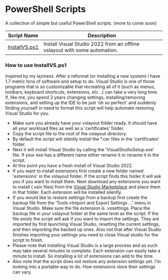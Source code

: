 # PowerShell Scripts
A collection of simple but useful PowerShell scripts. (more to come soon)

| Script Name | Description |
| --------- | ----------- |
| [InstallVS.ps1](InstallVS.ps1) | Install Visual Studio 2022 from an offline vslayout with some automation. |

### How to use InstallVS.ps1
Inspired by my laziness. After a reformat (or installing a new system) I have 1.7 metric tons of software and setup to do. Visual Studio is one of those programs that is so customizable that recreating all of it (such as menus, toolbars, keyboard shortcuts, extensions, etc...) can take a very long time. If, like me, you spend 2 years changing settings, installing/removing extensions, and setting up the IDE to be just 'oh so perfect' and suddenly finding yourself in need to format this script will help automate restoring Visual Studio for you.

- Make sure you already have your vslayout folder ready. It should have all your workload files as well as a 'certificates' folder.
- Copy the script file to the root of the vslayout directory.
- By default the script will silently install the *.cer files in the 'certificates' folder.
- Next it will install Visual Studio by calling the 'VisualStudioSetup.exe' file. If your exe has a different name either rename it or rename it in the script.
- At this point you have a fresh install of Visual Studio 2022.
- If you want to install extensions first create a new folder named 'extensions' in the vslayout folder. If the script finds this folder it will ask you if you want to install them. Next download any extensions you want to install (.vsix files) from the [Visual Studio Marketplace](https://marketplace.visualstudio.com/) and place them in that folder. Each extension will be installed silently.
- If you would like to restore settings from a backup first create the backup file from the 'Tools->Import and Export Settings ...' menu in Visual Studio. Make sure the file extension is .vssettings. Place the backup file in your vslayout folder at the same level as the script. If the file exists the script will ask if you want to import the settings. They are imported by first launching Visual Studio, resetting the current settings, and then importing the backed up ones. Also not that after Visual Studio finishes importing your settings you need to close Visual studio for the script to finish.
- Please note that installing Visual Studio is a large process and as such may take several minutes to complete. Each extension can easily take a minute to install. So installing a lot of extensions can add to the time.
- Also note that the script does not restore any extension settings yet. I'm looking into a portable way to do. How extensions store their settings can vary.
